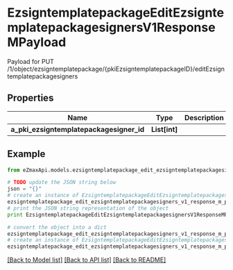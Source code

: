 # EzsigntemplatepackageEditEzsigntemplatepackagesignersV1ResponseMPayload

Payload for PUT /1/object/ezsigntemplatepackage/{pkiEzsigntemplatepackageID}/editEzsigntemplatepackagesigners

## Properties
Name | Type | Description | Notes
------------ | ------------- | ------------- | -------------
**a_pki_ezsigntemplatepackagesigner_id** | **List[int]** |  | 

## Example

```python
from eZmaxApi.models.ezsigntemplatepackage_edit_ezsigntemplatepackagesigners_v1_response_m_payload import EzsigntemplatepackageEditEzsigntemplatepackagesignersV1ResponseMPayload

# TODO update the JSON string below
json = "{}"
# create an instance of EzsigntemplatepackageEditEzsigntemplatepackagesignersV1ResponseMPayload from a JSON string
ezsigntemplatepackage_edit_ezsigntemplatepackagesigners_v1_response_m_payload_instance = EzsigntemplatepackageEditEzsigntemplatepackagesignersV1ResponseMPayload.from_json(json)
# print the JSON string representation of the object
print EzsigntemplatepackageEditEzsigntemplatepackagesignersV1ResponseMPayload.to_json()

# convert the object into a dict
ezsigntemplatepackage_edit_ezsigntemplatepackagesigners_v1_response_m_payload_dict = ezsigntemplatepackage_edit_ezsigntemplatepackagesigners_v1_response_m_payload_instance.to_dict()
# create an instance of EzsigntemplatepackageEditEzsigntemplatepackagesignersV1ResponseMPayload from a dict
ezsigntemplatepackage_edit_ezsigntemplatepackagesigners_v1_response_m_payload_form_dict = ezsigntemplatepackage_edit_ezsigntemplatepackagesigners_v1_response_m_payload.from_dict(ezsigntemplatepackage_edit_ezsigntemplatepackagesigners_v1_response_m_payload_dict)
```
[[Back to Model list]](../README.md#documentation-for-models) [[Back to API list]](../README.md#documentation-for-api-endpoints) [[Back to README]](../README.md)


